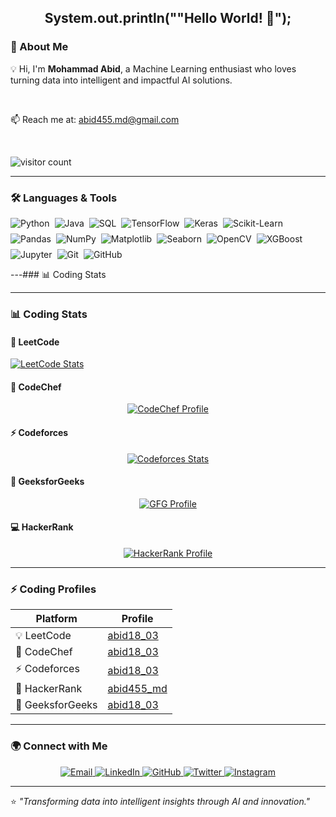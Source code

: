 <!--
**Abid1803/Abid1803** is a ✨ _special_ ✨ repository because its `README.md` (this file) appears on your GitHub profile.

Here are some ideas to get you started:

- 🔭 I’m currently working on ...
- 🌱 I’m currently learning ...
- 👯 I’m looking to collaborate on ...
- 🤔 I’m looking for help with ...
- 💬 Ask me about ...
- 📫 How to reach me: ...
- 😄 Pronouns: ...
- ⚡ Fun fact: ...
-->
<h2 align="center">System.out.println(""Hello World! 👋");</h2>

### 🧠 About Me
💡 Hi, I'm **Mohammad Abid**, a Machine Learning enthusiast who loves turning data into intelligent and impactful AI solutions.

<br>

📫 Reach me at: [abid455.md@gmail.com](mailto:abid455.md@gmail.com)

<br>
<p align="left">
  <img src="https://komarev.com/ghpvc/?username=abid18-03&style=flat-square&color=blue" alt="visitor count"/>
</p>

---

### 🛠️ Languages & Tools

<p align="center" style="display:flex; flex-wrap: wrap; gap: 8px;">
  <img src="https://img.shields.io/badge/Python-3776AB?style=for-the-badge&logo=python&logoColor=white" alt="Python" />
  <img src="https://img.shields.io/badge/Java-ED8B00?style=for-the-badge&logo=java&logoColor=white" alt="Java" />
  <img src="https://img.shields.io/badge/SQL-336791?style=for-the-badge&logo=postgresql&logoColor=white" alt="SQL" />
  <img src="https://img.shields.io/badge/TensorFlow-FF6F00?style=for-the-badge&logo=tensorflow&logoColor=white" alt="TensorFlow" />
  <img src="https://img.shields.io/badge/Keras-D00000?style=for-the-badge&logo=keras&logoColor=white" alt="Keras" />
  <img src="https://img.shields.io/badge/Scikit--Learn-F7931E?style=for-the-badge&logo=scikit-learn&logoColor=white" alt="Scikit-Learn" />
  <img src="https://img.shields.io/badge/Pandas-150458?style=for-the-badge&logo=pandas&logoColor=white" alt="Pandas" />
  <img src="https://img.shields.io/badge/Numpy-013243?style=for-the-badge&logo=numpy&logoColor=white" alt="NumPy" />
  <img src="https://img.shields.io/badge/Matplotlib-11557C?style=for-the-badge&logo=matplotlib&logoColor=white" alt="Matplotlib" />
  <img src="https://img.shields.io/badge/Seaborn-76B900?style=for-the-badge" alt="Seaborn" />
  <img src="https://img.shields.io/badge/OpenCV-27338E?style=for-the-badge&logo=opencv&logoColor=white" alt="OpenCV" />
  <img src="https://img.shields.io/badge/XGBoost-FF8000?style=for-the-badge" alt="XGBoost" />
  <img src="https://img.shields.io/badge/Jupyter-F37626?style=for-the-badge&logo=jupyter&logoColor=white" alt="Jupyter" />
  <img src="https://img.shields.io/badge/Git-F05032?style=for-the-badge&logo=git&logoColor=white" alt="Git" />
  <img src="https://img.shields.io/badge/GitHub-100000?style=for-the-badge&logo=github&logoColor=white" alt="GitHub" />
</p>

---### 📊 Coding Stats

---

### 📊 Coding Stats

#### 🧩 LeetCode
[![LeetCode Stats](https://leetcard.jacoblin.cool/abid18_03?theme=dark&font=baloo&ext=contest)](https://leetcode.com/abid18_03)

#### 🍴 CodeChef
<p align="center">
  <a href="https://www.codechef.com/users/abid18_03" target="_blank">
    <img src="https://img.shields.io/badge/CodeChef-abid18__03-bronze?style=for-the-badge&logo=codechef&logoColor=white&color=BB803F" alt="CodeChef Profile"/>
  </a>
</p>

#### ⚡ Codeforces
<p align="center">
  <a href="https://codeforces.com/profile/abid18_03" target="_blank">
    <img src="https://codeforces-readme-stats.vercel.app/api/card?username=abid18_03&theme=tokyonight" alt="Codeforces Stats"/>
  </a>
</p>

#### 🧠 GeeksforGeeks
<p align="center">
  <a href="https://auth.geeksforgeeks.org/user/abid18_03/practice/" target="_blank">
    <img src="https://img.shields.io/badge/GeeksforGeeks-abid18__03-0F9D58?style=for-the-badge&logo=geeksforgeeks&logoColor=white" alt="GFG Profile"/>
  </a>
</p>

#### 💻 HackerRank
<p align="center">
  <a href="https://www.hackerrank.com/abid455_md" target="_blank">
    <img src="https://img.shields.io/badge/HackerRank-abid455__md-2EC866?style=for-the-badge&logo=hackerrank&logoColor=white" alt="HackerRank Profile"/>
  </a>
</p>

---

### ⚡ Coding Profiles

| Platform | Profile |
|-----------|----------|
| 💡 LeetCode | [abid18_03](https://leetcode.com/abid18_03/) |
| 🍴 CodeChef | [abid18_03](https://www.codechef.com/users/abid18_03) |
| ⚡ Codeforces | [abid18_03](https://codeforces.com/profile/abid18_03) |
| 🧠 HackerRank | [abid455_md](https://www.hackerrank.com/abid455_md) |
| 🧩 GeeksforGeeks | [abid18_03](https://auth.geeksforgeeks.org/user/abid18_03) |

---

### 🌍 Connect with Me

<p align="center">
  <a href="mailto:abid455.md@gmail.com" target="_blank">
    <img src="https://img.shields.io/badge/Email-D14836?style=for-the-badge&logo=gmail&logoColor=white" alt="Email" />
  </a>

  <a href="https://www.linkedin.com/in/abid1803" target="_blank">
    <img src="https://img.shields.io/badge/LinkedIn-0077B5?style=for-the-badge&logo=linkedin&logoColor=white" alt="LinkedIn" />
  </a>

  <a href="https://github.com/abid18-03" target="_blank">
    <img src="https://img.shields.io/badge/GitHub-100000?style=for-the-badge&logo=github&logoColor=white" alt="GitHub" />
  </a>

  <a href="https://x.com/Abid_18Mar" target="_blank">
    <img src="https://img.shields.io/badge/Twitter-1DA1F2?style=for-the-badge&logo=twitter&logoColor=white" alt="Twitter" />
  </a>
  
  <a href="https://www.instagram.com/abid18_03/" target="_blank">
    <img src="https://img.shields.io/badge/Instagram-E4405F?style=for-the-badge&logo=instagram&logoColor=white" alt="Instagram" />
  </a>
  
</p>

---

⭐ *"Transforming data into intelligent insights through AI and innovation."*
